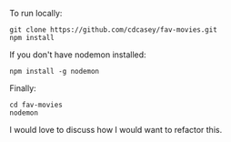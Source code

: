To run locally:

```
git clone https://github.com/cdcasey/fav-movies.git
npm install
```

If you don't have nodemon installed:

```
npm install -g nodemon
```

Finally:

```
cd fav-movies
nodemon
```

I would love to discuss how I would want to refactor this.
